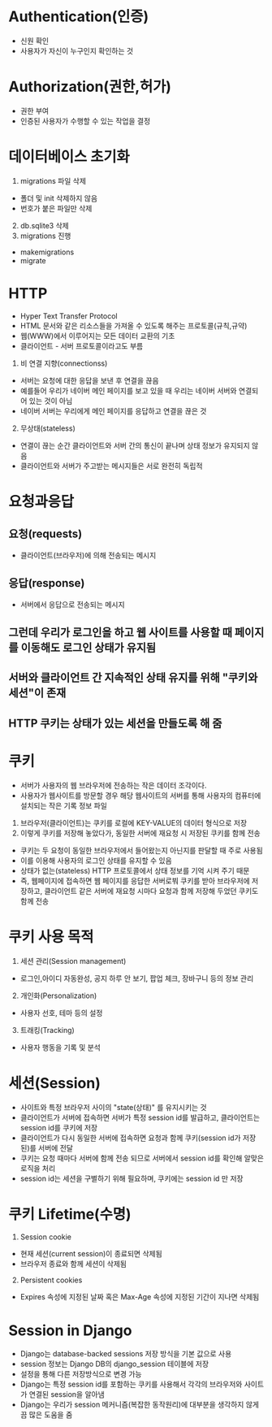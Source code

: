 # Authentication(인증)
- 신원 확인
- 사용자가 자신이 누구인지 확인하는 것
# Authorization(권한,허가)
- 권한 부여
- 인증된 사용자가 수행할 수 있는 작업을 결정

# 데이터베이스 초기화
1. migrations 파일 삭제
- 폴더 및 init 삭제하지 않음
- 번호가 붙은 파일만 삭제
2. db.sqlite3 삭제
3. migrations 진행
- makemigrations
- migrate

# HTTP
- Hyper Text Transfer Protocol
- HTML 문서와 같은 리소스들을 가져올 수 있도록 해주는 프로토콜(규칙,규약)
- 웹(WWW)에서 이루어지는 모든 데이터 교환의 기초
- 클라이언트 - 서버 프로토콜이라고도 부름
1. 비 연결 지향(connectionss)
- 서버는 요청에 대한 응답을 보낸 후 연결을 끊음
- 예를들어 우리가 네이버 메인 페이지를 보고 있을 때 우리는 네이버 서버와 연결되어 있는 것이 아님
- 네이버 서버는 우리에게 메인 페이지를 응답하고 연결을 끊은 것
2. 무상태(stateless)
- 연결이 끊는 순간 클라이언트와 서버 간의 통신이 끝나며 상태 정보가 유지되지 않음
- 클라이언트와 서버가 주고받는 메시지들은 서로 완전히 독립적
# 요청과응답
## 요청(requests)
- 클라이언트(브라우저)에 의해 전송되는 메시지
## 응답(response)
- 서버에서 응답으로 전송되는 메시지

## 그런데 우리가 로그인을 하고 웹 사이트를 사용할 때 페이지를 이동해도 로그인 상태가 유지됨
## 서버와 클라이언트 간 지속적인 상태 유지를 위해 "쿠키와 세션"이 존재
## HTTP 쿠키는 상태가 있는 세션을 만들도록 해 줌
# 쿠키
- 서버가 사용자의 웹 브라우저에 전송하는 작은 데이터 조각이다.
- 사용자가 웹사이트를 방문할 경우 해당 웹사이트의 서버를 통해 사용자의 컴퓨터에 설치되는 작은 기록 정보 파일
1. 브라우저(클라이언트)는 쿠키를 로컬에 KEY-VALUE의 데이터 형식으로 저장
2. 이렇게 쿠키를 저장해 놓았다가, 동일한 서버에 재요청 시 저장된 쿠키를 함께 전송
- 쿠키는 두 요청이 동일한 브라우저에서 들어왔는지 아닌지를 판달할 때 주로 사용됨
- 이를 이용해 사용자의 로그인 상태를 유지할 수 있음
- 상태가 없는(stateless) HTTP 프로토콜에서 상태 정보를 기억 시켜 주기 때문
- 즉, 웹페이지에 접속하면 웹 페이지를 응답한 서버로붜 쿠키를 받아 브라우저에 저장하고, 클라이언트 같은 서버에 재요청 시마다 요청과 함께 저장해 두었던 쿠키도 함께 전송

# 쿠키 사용 목적
1. 세션 관리(Session management)
- 로그인,아이디 자동완성, 공지 하루 안 보기, 팝업 체크, 장바구니 등의 정보 관리
2. 개인화(Personalization)
- 사용자 선호, 테마 등의 설정
3. 트래킹(Tracking)
- 사용자 행동을 기록 및 분석

# 세션(Session)
- 사이트와 특정 브라우저 사이의 "state(상태)" 를 유지시키는 것
- 클라이언트가 서버에 접속하면 서버가 특정 session id를 발급하고, 클라이언트는 session id를 쿠키에 저장
- 클라이언트가 다시 동일한 서버에 접속하면 요청과 함께 쿠키(session id가 저장된)를 서버에 전달
- 쿠키는 요청 때마다 서버에 함께 전송 되므로 서버에서 session id를 확인해 알맞은 로직을 처리
- session id는 세션을 구별하기 위해 필요하며, 쿠키에는 session id 만 저장

# 쿠키 Lifetime(수명)
1. Session cookie
- 현재 세션(current session)이 종료되면 삭제됨
- 브라우저 종료와 함께 세션이 삭제됨
2. Persistent cookies
- Expires 속성에 지정된 날짜 혹은 Max-Age 속성에 지정된 기간이 지나면 삭제됨

# Session in Django
- Django는 database-backed sessions 저장 방식을 기본 값으로 사용
- session 정보는 Django DB의 django_session 테이블에 저장
- 설정을 통해 다른 저장방식으로 변경 가능
- Django는 특정 session id를 포함하는 쿠키를 사용해서 각각의 브라우저와 사이트가 연결된 session을 알아냄
- Django는 우리가 session 메커니즘(복잡한 동작원리)에 대부분을 생각하지 않게끔 많은 도움을 줌

